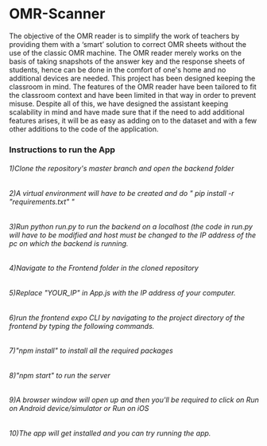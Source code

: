 # OMR-Scanner


The objective of the OMR reader is to simplify the work of teachers by providing them with a ‘smart’ solution to correct OMR sheets without the use of the classic OMR machine. The OMR reader merely works on the basis of taking snapshots of the answer key and the response sheets of students, hence can be done in the comfort of one's home and no additional devices are needed.  This project has been designed keeping the classroom in mind. The features of the OMR reader have been tailored to fit the classroom context and have been limited in that way in order to prevent misuse. Despite all of this, we have designed the assistant keeping scalability in mind and have made sure that if the need to add additional features arises, it will be as easy as adding on to the dataset and with a few other additions to the code of the application.


### Instructions to run the App

###### 1)Clone the repository's master branch and open the backend folder
###### 2)A virtual environment will have to be created and do " pip install -r "requirements.txt" "
###### 3)Run python run.py to run the backend on a localhost (the code in run.py will have to be modified and host must be changed to the IP address of the pc on which the backend is running.
###### 4)Navigate to the Frontend folder in the cloned repository
###### 5)Replace "YOUR_IP" in App.js with the IP address of your computer.
###### 6)run the frontend expo CLI by navigating to the project directory of the frontend by typing the following commands.
###### 7)"npm install" to install all the required packages
###### 8)"npm start" to run the server
###### 9)A browser window will open up and then you'll be required to click on Run on Android device/simulator or Run on iOS
###### 10)The app will get installed and you can try running the app.
